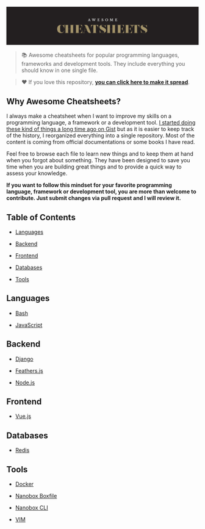 ![AWESOME CHEATSHEETS LOgO](_images/awesome_cheatsheets_logo@2x.png)

> 📚 Awesome cheatsheets for popular programming languages, frameworks and development tools. They include everything you should know in one single file.

> ❤️ If you love this repository, [__you can click here to make it spread__](https://ctt.ec/PHba4).


## Why Awesome Cheatsheets?

I always make a cheatsheet when I want to improve my skills on a programming language, a framework or a development tool. [I started doing these kind of things a long time ago on Gist](https://gist.github.com/LeCoupa) but as it is easier to keep track of the history, I reorganized everything into a single repository. Most of the content is coming from official documentations or some books I have read.

Feel free to browse each file to learn new things and to keep them at hand when you forgot about something. They have been designed to save you time when you are building great things and to provide a quick way to assess your knowledge.

**If you want to follow this mindset for your favorite programming language, framework or development tool, you are more than welcome to contribute. Just submit changes via pull request and I will review it.**


## Table of Contents

- [Languages](#languages)

- [Backend](#backend)

- [Frontend](#frontend)

- [Databases](#databases)

- [Tools](#tools)


## Languages

- [Bash](languages/bash.sh)

- [JavaScript](languages/javascript.js)


## Backend

- [Django](backend/django.py)

- [Feathers.js](backend/feathers.js)

- [Node.js](backend/node.js)


## Frontend

- [Vue.js](frontend/vue.js)


## Databases

- [Redis](databases/redis.sh)


## Tools

- [Docker](tools/docker.sh)

- [Nanobox Boxfile](tools/nanobox_boxfile.yml)

- [Nanobox CLI](tools/nanobox_cli.sh)

- [VIM](tools/vim.txt)
